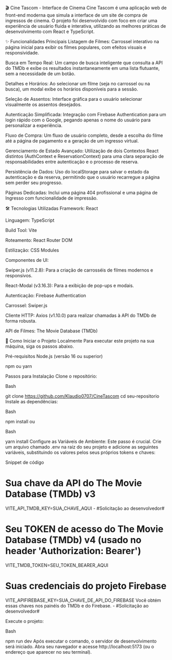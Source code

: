 🎬 Cine Tascom - Interface de Cinema
Cine Tascom  é uma aplicação web de front-end moderna  que simula a interface de um site de compra de ingressos de cinema. O projeto foi desenvolvido com foco em criar uma experiência de usuário fluida e interativa, utilizando as melhores práticas de desenvolvimento com React e TypeScript.

✨ Funcionalidades Principais
Listagem de Filmes: Carrossel interativo na página inicial para exibir os filmes populares, com efeitos visuais e responsividade.

Busca em Tempo Real: Um campo de busca inteligente que consulta a API do TMDb e exibe os resultados instantaneamente em uma lista flutuante, sem a necessidade de um botão.

Detalhes e Horários: Ao selecionar um filme (seja no carrossel ou na busca), um modal exibe os horários disponíveis para a sessão.

Seleção de Assentos: Interface gráfica para o usuário selecionar visualmente os assentos desejados.

Autenticação Simplificada: Integração com Firebase Authentication para um login rápido com o Google, pegando apenas o nome do usuário para personalizar a experiência.

Fluxo de Compra: Um fluxo de usuário completo, desde a escolha do filme até a página de pagamento e a geração de um ingresso virtual.

Gerenciamento de Estado Avançado: Utilização de dois Contextos React distintos (AuthContext e ReservationContext) para uma clara separação de responsabilidades entre autenticação e o processo de reserva.

Persistência de Dados: Uso do localStorage para salvar o estado da autenticação e da reserva, permitindo que o usuário recarregue a página sem perder seu progresso.

Páginas Dedicadas: Inclui uma página 404 profissional e uma página de Ingresso com funcionalidade de impressão.


🛠️ Tecnologias Utilizadas
Framework: React

Linguagem: TypeScript

Build Tool: Vite

Roteamento: React Router DOM

Estilização: CSS Modules

Componentes de UI:

Swiper.js (v11.2.8): Para a criação de carrosséis de filmes modernos e responsivos.

React-Modal (v3.16.3): Para a exibição de pop-ups e modais.

Autenticação: Firebase Authentication

Carrossel: Swiper.js

Cliente HTTP: Axios (v1.10.0) para realizar chamadas à API do TMDb de forma robusta.

API de Filmes: The Movie Database (TMDb)

🚀 Como Iniciar o Projeto Localmente
Para executar este projeto na sua máquina, siga os passos abaixo.

Pré-requisitos
Node.js (versão 16 ou superior)

npm ou yarn

Passos para Instalação
Clone o repositório:

Bash

git clone https://github.com/Klaudio0707/CineTascom
cd seu-repositorio
Instale as dependências:

Bash

npm install
ou

Bash

yarn install
Configure as Variáveis de Ambiente:
Este passo é crucial. Crie um arquivo chamado .env na raiz do seu projeto e adicione as seguintes variáveis, substituindo os valores pelos seus próprios tokens e chaves:

Snippet de código

# Sua chave da API do The Movie Database (TMDb) v3
VITE_API_TMDB_KEY=SUA_CHAVE_AQUI - #Solicitação ao desenvolvedor#

# Seu TOKEN de acesso do The Movie Database (TMDb) v4 (usado no header 'Authorization: Bearer')
VITE_TMDB_TOKEN=SEU_TOKEN_BEARER_AQUI 

# Suas credenciais do projeto Firebase
VITE_APIFIREBASE_KEY=SUA_CHAVE_DE_API_DO_FIREBASE
Você obtém essas chaves nos painéis do TMDb e do Firebase.  -  #Solicitação ao desenvolvedor#

Execute o projeto:

Bash

npm run dev
Após executar o comando, o servidor de desenvolvimento será iniciado. Abra seu navegador e acesse http://localhost:5173 (ou o endereço que aparecer no seu terminal).